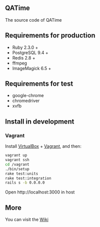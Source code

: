 ## QATime

The source code of QATime

## Requirements for production

* Ruby 2.3.0 +
* PostgreSQL 9.4 +
* Redis 2.8 +
* ffmpeg
* ImageMagick 6.5 +

## Requirements for test

* google-chrome
* chromedriver
* xvfb

## Install in development

### Vagrant

Install [VirtualBox](https://www.virtualbox.org/) + [Vagrant](https://www.vagrantup.com/), and then:

```bash
vagrant up
vagrant ssh
cd /vagrant
./bin/setup
rake test:units
rake test:integration
rails s -b 0.0.0.0
```

Open http://localhost:3000 in host

## More

You can visit the [Wiki](https://github.com/chuanjiabao1981/qatime/wiki)